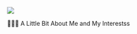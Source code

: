 <img src="https://capsule-render.vercel.app/api?type=wave&color=auto&height=120&section=header&text=Jackson%20Greig&fontSize=90" />


👨🏻‍💻  A Little Bit About Me and My Interestss
